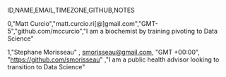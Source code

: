 ID,NAME,EMAIL,TIMEZONE,GITHUB,NOTES

0,"Matt Curcio","matt.curcio.ri[@]gmail.com","GMT-5","github.com/mccurcio","I am a biochemist by training pivoting to Data Science"

1,"Stephane Morisseau" , smorisseau@gmail.com, "GMT +00:00", "https://github.com/smorisseau" ,"I am a public health advisor looking to transition to Data Science"
